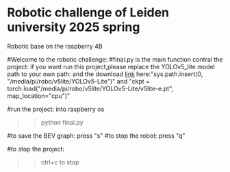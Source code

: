 # Robotic challenge of Leiden university 2025 spring
Robotic base on the raspberry 4B

#Welcome to the robotic challenge:
#final.py is the main function contral the project:
  if you want run this project,please replace the YOLOv5_lite model path to your own path:
  and the download [link](https://github.com/ppogg/YOLOv5-Lite)
  here:"sys.path.insert(0, "/media/pi/robo/v5lite/YOLOv5-Lite")"
  and "ckpt = torch.load("/media/pi/robo/v5lite/YOLOv5-Lite/v5lite-e.pt", map_location="cpu")"

#run the project:
into raspberry os
>>python final.py 

#to save the BEV graph:
press "s"
#to stop the robot:
press "q"

#to stop the project:
>>ctrl+c to stop
